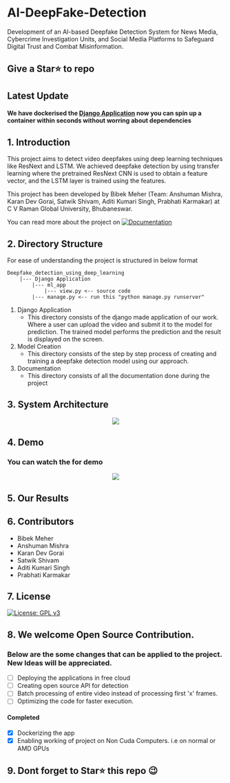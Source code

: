 # AI-DeepFake-Detection
Development of an AI-based Deepfake Detection System for News Media, Cybercrime Investigation Units, and Social Media Platforms to Safeguard Digital Trust and Combat Misinformation.

## Give a Star⭐ to repo

## Latest Update
#### We have dockerised the [Django Application](https://github.com/Bibekmeher35/AI-DeepFake-Detection/tree/main/Django_Application) now you can spin up a container within seconds without worring about dependencies


## 1. Introduction
This project aims to detect video deepfakes using deep learning techniques like ResNext and LSTM. We achieved deepfake detection by using transfer learning where the pretrained ResNext CNN is used to obtain a feature vector, and the LSTM layer is trained using the features. 

This project has been developed by Bibek Meher (Team: Anshuman Mishra, Karan Dev Gorai, Satwik Shivam, Aditi Kumari Singh, Prabhati Karmakar) at C V Raman Global University, Bhubaneswar.


You can read more about the project on <a href="https://github.com/Bibekmeher35/AI-DeepFake-Detection/tree/main/Documentation" target="_blank"><img src="https://img.shields.io/badge/Documentation-blue?style=for-the-badge&logo=github&logoColor=white" alt="Documentation" /></a>&nbsp;


## 2. Directory Structure
For ease of understanding the project is structured in below format
```
Deepfake_detection_using_deep_learning
    |--- Django Application
        |--- ml_app
            |--- view.py <-- source code
        |--- manage.py <-- run this "python manage.py runserver"
```
1. Django Application 
   - This directory consists of the django made application of our work. Where a user can upload the video and submit it to the model for prediction. The trained model performs the prediction and the result is displayed on the screen.
2. Model Creation
   - This directory consists of the step by step process of creating and training a deepfake detection model using our approach.
3. Documentation
   - This directory consists of all the documentation done during the project
   
## 3. System Architecture
<p align="center">
  <img src="https://github.com/Bibekmeher35/AI-DeepFake-Detection/blob/main/github_assets/System%20Architecture.png" />
</p>

## 4. Demo 
### You can watch the for demo

<p align="center">
  <img src="https://github.com/Bibekmeher35/AI-DeepFake-Detection/blob/main/github_assets/fakegif.gif" />
</p>

## 5. Our Results

## 6. Contributors

- Bibek Meher
- Anshuman Mishra
- Karan Dev Gorai
- Satwik Shivam
- Aditi Kumari Singh
- Prabhati Karmakar
   
## 7. License

[![License: GPL v3](https://img.shields.io/badge/License-GPLv3-blue.svg)](https://www.gnu.org/licenses/gpl-3.0)

## 8. We welcome Open Source Contribution. 
### Below are the some changes that can be applied to the project. New Ideas will be appreciated.
- [ ] Deploying the applications in free cloud 
- [ ] Creating open source API for detection
- [ ] Batch processing of entire video instead of processing first 'x' frames.
- [ ] Optimizing the code for faster execution.
#### Completed 
- [X] Dockerizing the app
- [X] Enabling working of project on Non Cuda Computers. i.e on normal or AMD GPUs

## 9. Dont forget to Star⭐ this repo 😉 
